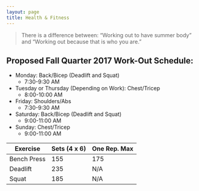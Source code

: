 ```yaml
---
layout: page
title: Health & Fitness
---
```

> There is a difference between: “Working out to have summer body” and “Working out because that is who you are.”

## Proposed Fall Quarter 2017 Work-Out Schedule:
* Monday: Back/Bicep (Deadlift and Squat)
  -  7:30-9:30 AM
* Tuesday or Thursday (Depending on Work): Chest/Tricep
  - 8:00-10:00 AM 
* Friday: Shoulders/Abs
  - 7:30-9:30 AM 
* Saturday: Back/Bicep (Deadlift and Squat)
  - 9:00-11:00 AM
* Sunday: Chest/Tricep 
  - 9:00-11:00 AM

| Exercise | Sets (4 x 6) | One Rep. Max |
|-------|--------|---------|
| Bench Press | 155 | 175 |
| Deadlift | 235 | N/A |
| Squat | 185 | N/A |
